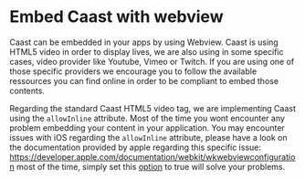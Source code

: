 # Embed Caast with webview

Caast can be embedded in your apps by using Webview. Caast is using HTML5 video in order to display lives, we are also using in some specific cases, video provider like Youtube, Vimeo or Twitch. If you are using one of those specific providers we encourage you to follow the available ressources you can find online in order to be compliant to embed those contents.

Regarding the standard Caast HTML5 video tag, we are implementing Caast using the `allowInline` attribute. Most of the time you wont encounter any problem embedding your content in your application. You may encounter issues with iOS regarding the `allowInline` attribute, please have a look on the documentation provided by apple regarding this specific issue: https://developer.apple.com/documentation/webkit/wkwebviewconfiguration most of the time, simply set this [option](https://developer.apple.com/documentation/webkit/wkwebviewconfiguration/1614793-allowsinlinemediaplayback) to true will solve your problems.

